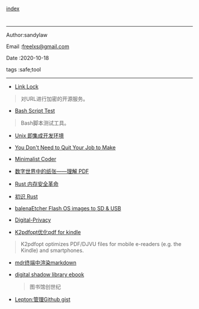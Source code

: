 
[index](./index.md)

#  

---

Author:sandylaw 

Email :freelxs@gmail.com

Date  :2020-10-18

tags  :safe;tool 

---

- [Link Lock](https://jstrieb.github.io/link-lock/create/)

>对URL进行加密的开源服务。

- [Bash Script Test](https://github.com/bats-core/bats-core)

>Bash脚本测试工具。

- [Unix 即集成开发环境](https://conanblog.me/Unix-as-IDE--Chinese-/index.html)
- [You Don't Need to Quit Your Job to Make](https://blog.stephsmith.io/you-dont-need-to-quit-your-job-to-make/)
- [Minimalist Coder](http://minifesto.org/)

- [数字世界中的纸张——理解 PDF](https://type.cyhsu.xyz/2018/09/understanding-pdf-the-digitalized-paper/)
- [Rust 内存安全革命](https://szpzs.oschina.io/2018/04/28/rust-memory-safety-revolution/#more)
- [初识 Rust](https://developer.ibm.com/zh/articles/os-know-rust/)

- [balenaEtcher Flash OS images to SD & USB](https://www.balena.io/etcher/)

- [Digital-Privacy](https://github.com/ffffffff0x/Digital-Privacy)

- [K2pdfopt优化pdf for kindle](https://www.willus.com/k2pdfopt/)
  
>  K2pdfopt optimizes PDF/DJVU files for mobile e-readers (e.g. the Kindle) and smartphones. 

- [mdr终端中渲染markdown](https://github.com/MichaelMure/mdr)

- [digital shadow library ebook ](https://librarygenesis.net/)

  > 图书馆创世纪

- [Lepton:管理Github gist](https://github.com/hackjutsu/Lepton)
